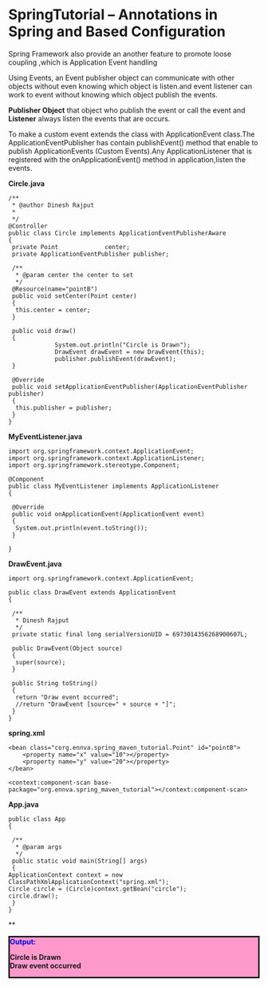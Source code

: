 # SpringTutorial – Annotations in Spring and Based Configuration
Spring Framework also provide an another feature to promote loose coupling ,which is Application Event handling

Using Events, an Event publisher object can communicate with other objects without even knowing which object is listen.and event listener can work to event without knowing which object publish the events.

**Publisher Object** that object who publish the event or call the event and **Listener** always listen the events that are occurs.

To make a custom event extends the class with ApplicationEvent class.The ApplicationEventPublisher has contain publishEvent() method that enable to publish ApplicationEvents (Custom Events).Any ApplicationListener that is registered with the onApplicationEvent() method in application,listen the events.

**Circle.java**

```
/**
 * @author Dinesh Rajput
 *
 */
@Controller
public class Circle implements ApplicationEventPublisherAware
{
 private Point             center;
 private ApplicationEventPublisher publisher;
 
 /**
  * @param center the center to set
  */
 @Resource(name="pointB")
 public void setCenter(Point center)
 {
  this.center = center;
 }

 public void draw()
 {
             System.out.println("Circle is Drawn");
             DrawEvent drawEvent = new DrawEvent(this);
             publisher.publishEvent(drawEvent);
 }

 @Override
 public void setApplicationEventPublisher(ApplicationEventPublisher publisher)
 {
  this.publisher = publisher;
 }
}
```

**MyEventListener.java**

```
import org.springframework.context.ApplicationEvent;
import org.springframework.context.ApplicationListener;
import org.springframework.stereotype.Component;

@Component
public class MyEventListener implements ApplicationListener
{

 @Override
 public void onApplicationEvent(ApplicationEvent event) 
 {
  System.out.println(event.toString());
 }

}
```


**DrawEvent.java**

```
import org.springframework.context.ApplicationEvent;

public class DrawEvent extends ApplicationEvent
{

 /**
  * Dinesh Rajput
  */
 private static final long serialVersionUID = 6973014356268900607L;

 public DrawEvent(Object source)
 {
  super(source);
 }
 
 public String toString()
 {
  return "Draw event occurred";
  //return "DrawEvent [source=" + source + "]";
 }
}
```

**spring.xml**

```
<bean class="corg.ennva.spring_maven_tutorial.Point" id="pointB">
    <property name="x" value="10"></property>
    <property name="y" value="20"></property>
</bean>

<context:component-scan base-package="org.ennva.spring_maven_tutorial"></context:component-scan>
```

**App.java**

```
public class App
{

 /**
  * @param args
  */
 public static void main(String[] args)
 {
ApplicationContext context = new ClassPathXmlApplicationContext("spring.xml");
Circle circle = (Circle)context.getBean("circle");
circle.draw();
 }
}
```


**

<div style="background-color: #ff99cc; border-width: thin; border: solid;">
<div style="color: blue;"><b>Output:</b></div>
<p><b>Circle is Drawn</b><br>
<b>Draw event occurred</b></p>
</div>
